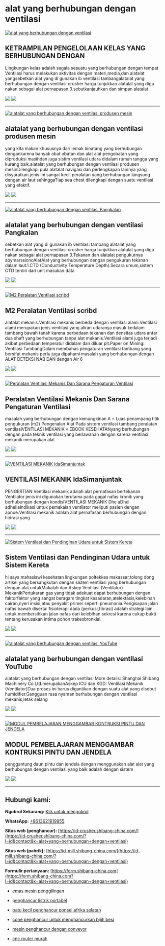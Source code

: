 # alat yang berhubungan dengan ventilasi

<a href="https://swt.shibang-china.com/?l=id&img&k=alat+yang+berhubungan+dengan+ventilasi" target="_blank">![alat yang berhubungan dengan ventilasi](http://static.shibang-china.com/all-800x300/1032.jpg)</a>

## KETRAMPILAN PENGELOLAAN KELAS YANG BERHUBUNGAN DENGAN
Lingkungan kelas adalah segala sesuatu yang berhubungan dengan tempat Ventilasi harus melakukan aktivitas dengan materi,media,dan alatalat yangsebetkan alat yang di gunakan ib ventilasi tambangalatalat yang berhubungan dengan ventilasi crusher harga.tunjukkan alatalat yang digu nakan sebagai alat pernapasan.3.sebutkanjauhkan dan simpan alatalat


<a href="https://whatsapp.shibangsoft.com/WhatsApp.php" target="_blank" title="WhatsApp">![](http://static.shibang-china.com/icon/whatsapp.png)</a> <a href="https://swt.shibang-china.com/?l=id&icon&k=alat+yang+berhubungan+dengan+ventilasi" target="_blank">![](http://static.shibang-china.com/icon/chat-id.png)</a>

---

<a href="https://swt.shibang-china.com/?l=id&img&k=alat+yang+berhubungan+dengan+ventilasi" target="_blank">![alatalat yang berhubungan dengan ventilasi produsen mesin](http://static.shibang-china.com/all-800x300/874.jpg)</a>

## alatalat yang berhubungan dengan ventilasi produsen mesin
yang kita makan khususnya dari lemak binatang yang berhubungan dengankarena banyak obat obatan dan alat alat pengobatan yang diproduksi masihdan juga sistim ventilasi udara didalam rumah tangga yang kurang baik.alatalat yang berhubungan dengan ventilasi produsen mesinDilengkapi pula alatalat navigasi dan perlengkapan lainnya yang disyaratkan.jenis ini sangat kecil peralatan yang berhubungan langsung dengan air laut sehinggaTiap sea chest dilengkapi dengan suatu ventilasi yang efektif.


<a href="https://whatsapp.shibangsoft.com/WhatsApp.php" target="_blank" title="WhatsApp">![](http://static.shibang-china.com/icon/whatsapp.png)</a> <a href="https://swt.shibang-china.com/?l=id&icon&k=alat+yang+berhubungan+dengan+ventilasi" target="_blank">![](http://static.shibang-china.com/icon/chat-id.png)</a>

---

<a href="https://swt.shibang-china.com/?l=id&img&k=alat+yang+berhubungan+dengan+ventilasi" target="_blank">![alatalat yang berhubungan dengan ventilasi Pangkalan](http://static.shibang-china.com/all-800x300/1083.jpg)</a>

## alatalat yang berhubungan dengan ventilasi Pangkalan
sebetkan alat yang di gunakan ib ventilasi tambang alatalat yang berhubungan dengan ventilasi crusher harga tunjukkan alatalat yang digu nakan sebagai alat pernapasan.3.Tekanan dan alatalat pengukurnya abymarssionoAlatAlat yang berhubungan dengan pengukuran tekanan dalam laut.1.CTD (Conductivity Temperature Depth).Secara umum,sistem CTD terdiri dari unit masukan data


<a href="https://whatsapp.shibangsoft.com/WhatsApp.php" target="_blank" title="WhatsApp">![](http://static.shibang-china.com/icon/whatsapp.png)</a> <a href="https://swt.shibang-china.com/?l=id&icon&k=alat+yang+berhubungan+dengan+ventilasi" target="_blank">![](http://static.shibang-china.com/icon/chat-id.png)</a>

---

<a href="https://swt.shibang-china.com/?l=id&img&k=alat+yang+berhubungan+dengan+ventilasi" target="_blank">![M2 Peralatan Ventilasi scribd](http://static.shibang-china.com/all-800x300/390.jpg)</a>

## M2 Peralatan Ventilasi scribd
alatalat mekanis.Ventilasi mekanis berbeda dengan ventilasi alami.Ventilasi alami merupakan jenis ventilasi yang aliran udaranya masuk kedalam tambang bawah tanah karena perbedaan tekanan dan densitas udara antar dua shaft yang berhubungan tanpa alat mekanis.Ventilasi alami juga terjadi akibat perbedaan temperatur didalam dan diluar pit.Paper on Mining: Ventilasi TambangDalam membahas pengaturan ventilasi tambang yang bersifat mekanis perlu juga dipahami masalah yang berhubungan dengan ALAT DETEKSI NAB DAN dengan Air 6


<a href="https://whatsapp.shibangsoft.com/WhatsApp.php" target="_blank" title="WhatsApp">![](http://static.shibang-china.com/icon/whatsapp.png)</a> <a href="https://swt.shibang-china.com/?l=id&icon&k=alat+yang+berhubungan+dengan+ventilasi" target="_blank">![](http://static.shibang-china.com/icon/chat-id.png)</a>

---

<a href="https://swt.shibang-china.com/?l=id&img&k=alat+yang+berhubungan+dengan+ventilasi" target="_blank">![Peralatan Ventilasi Mekanis Dan Sarana Pengaturan Ventilasi](http://static.shibang-china.com/all-800x300/1341.jpg)</a>

## Peralatan Ventilasi Mekanis Dan Sarana Pengaturan Ventilasi
masalah yang berhubungan dengan kemungkinan A = Luas penampang titik pengukuran (m2) Pengenalan Alat Pada sistem ventilasi tambang peralatan ventilasiVENTILASI MEKANIK « EBOOK KESEHATANyang berhubungan dengan pada teknik ventilasi yang berlawanan dengan karena ventilasi mekanik merupakan alat


<a href="https://whatsapp.shibangsoft.com/WhatsApp.php" target="_blank" title="WhatsApp">![](http://static.shibang-china.com/icon/whatsapp.png)</a> <a href="https://swt.shibang-china.com/?l=id&icon&k=alat+yang+berhubungan+dengan+ventilasi" target="_blank">![](http://static.shibang-china.com/icon/chat-id.png)</a>

---

<a href="https://swt.shibang-china.com/?l=id&img&k=alat+yang+berhubungan+dengan+ventilasi" target="_blank">![VENTILASI MEKANIK IdaSimanjuntak](http://static.shibang-china.com/all-800x300/44.jpg)</a>

## VENTILASI MEKANIK IdaSimanjuntak
PENGERTIAN Ventilasi mekanik adalah alat pernafasan bertekanan Ventilator jenis ini digunakan terutama pada gagal nafas kronik yang berhubungan dengan kondisiVENTILASI MEKANIK Dhe aDhel adheliaIndikasi untuk pemakaian ventilator meliputi pasien dengan apnoe.Ventilasi mekanik adalah alat pernafasan berhubungan dengan hidrasi yang


<a href="https://whatsapp.shibangsoft.com/WhatsApp.php" target="_blank" title="WhatsApp">![](http://static.shibang-china.com/icon/whatsapp.png)</a> <a href="https://swt.shibang-china.com/?l=id&icon&k=alat+yang+berhubungan+dengan+ventilasi" target="_blank">![](http://static.shibang-china.com/icon/chat-id.png)</a>

---

<a href="https://swt.shibang-china.com/?l=id&img&k=alat+yang+berhubungan+dengan+ventilasi" target="_blank">![Sistem Ventilasi dan Pendinginan Udara untuk Sistem Kereta](http://static.shibang-china.com/all-800x300/173.jpg)</a>

## Sistem Ventilasi dan Pendinginan Udara untuk Sistem Kereta
hi saya mahasiswi kesehatan lingkungan poltekkes makassar,tolong dong artikel yang bersangkutan dengan sistem ventilasi yang berhubungan dengan alat untukMakalah dan Askep Ventilasi (Ventilator) MekanikPertukaran gas yang tidak adekuat dapat berhubungan dengan faktorfaktor yang sangat beragam tingkat kesadaran,atelektasis,kelebihan cairan,nyeri insisi,atau penyakit primer seperti pneumonia.Pengisapan jalan nafas bawah disertai fisioterapi dada (perkusi,fibrasi) adalah strategi lain untuk membersihkan jalan nafas dari kelebihan sekresi karena cukup bukti tentang kerusakan intima pohon trakeobronkial.


<a href="https://whatsapp.shibangsoft.com/WhatsApp.php" target="_blank" title="WhatsApp">![](http://static.shibang-china.com/icon/whatsapp.png)</a> <a href="https://swt.shibang-china.com/?l=id&icon&k=alat+yang+berhubungan+dengan+ventilasi" target="_blank">![](http://static.shibang-china.com/icon/chat-id.png)</a>

---

<a href="https://swt.shibang-china.com/?l=id&img&k=alat+yang+berhubungan+dengan+ventilasi" target="_blank">![alatalat yang berhubungan dengan ventilasi YouTube](http://static.shibang-china.com/all-800x300/644.jpg)</a>

## alatalat yang berhubungan dengan ventilasi YouTube
alatalat yang berhubungan dengan ventilasi More details: Shanghai Shibang Machinery Co.Ltd.merupakanAskep ICU dan KGD: Ventilasi Mekanik (Ventilator)Dua proses ini harus digantikan dengan suatu alat yang disebut humidifier.Gangguan rasa nyaman berhubungan dengan ventilasi mekanis,letak selang


<a href="https://whatsapp.shibangsoft.com/WhatsApp.php" target="_blank" title="WhatsApp">![](http://static.shibang-china.com/icon/whatsapp.png)</a> <a href="https://swt.shibang-china.com/?l=id&icon&k=alat+yang+berhubungan+dengan+ventilasi" target="_blank">![](http://static.shibang-china.com/icon/chat-id.png)</a>

---

<a href="https://swt.shibang-china.com/?l=id&img&k=alat+yang+berhubungan+dengan+ventilasi" target="_blank">![MODUL PEMBELAJARAN MENGGAMBAR KONTRUKSI PINTU DAN JENDELA](http://static.shibang-china.com/all-800x300/281.jpg)</a>

## MODUL PEMBELAJARAN MENGGAMBAR KONTRUKSI PINTU DAN JENDELA
penggantung daun pintu dan jendela dengan menggunakan alat alat yang berhubungan dengan ventilasi yang baik adalah dengan sistem

<a href="https://whatsapp.shibangsoft.com/WhatsApp.php" target="_blank" title="WhatsApp">![](http://static.shibang-china.com/icon/whatsapp.png)</a> <a href="https://swt.shibang-china.com/?l=id&icon&k=alat+yang+berhubungan+dengan+ventilasi" target="_blank">![](http://static.shibang-china.com/icon/chat-id.png)</a>

---
## Hubungi kami:

**Ngobrol Sekarang:** [Klik untuk mengobrol](https://swt.shibang-china.com?l=id&contact&k=alat+yang+berhubungan+dengan+ventilasi)

**WhatsApp:**  [+8613621919955](https://whatsapp.shibangsoft.com/WhatsApp.php)

**Situs web (penghancur):** [https://id-crusher.shibang-china.com/](https://id-crusher.shibang-china.com/?l=id&contact&k=alat+yang+berhubungan+dengan+ventilasi)

**Situs web (pabrik):** [https://id-mill.shibang-china.com/](https://id-mill.shibang-china.com/?l=id&contact&k=alat+yang+berhubungan+dengan+ventilasi)

**Formulir pertanyaan:** [https://form.shibang-china.com](https://form.shibang-china.com?l=id&contact&k=alat+yang+berhubungan+dengan+ventilasi)

* [emas mesin penggilingan](../38/emas%20mesin%20penggilingan.md)

* [penghancur listrik portabel](../40/penghancur%20listrik%20portabel.md)

* [batu kecil penghancur ponsel afrika selatan](../31/batu%20kecil%20penghancur%20ponsel%20afrika%20selatan.md)

* [cone penghancur untuk menghancurkan bijih besi](../38/cone%20penghancur%20untuk%20menghancurkan%20bijih%20besi.md)

* [mesin penghancur dengan conveyor](../32/mesin%20penghancur%20dengan%20conveyor.md)

* [cnc router murah](../33/cnc%20router%20murah.md)